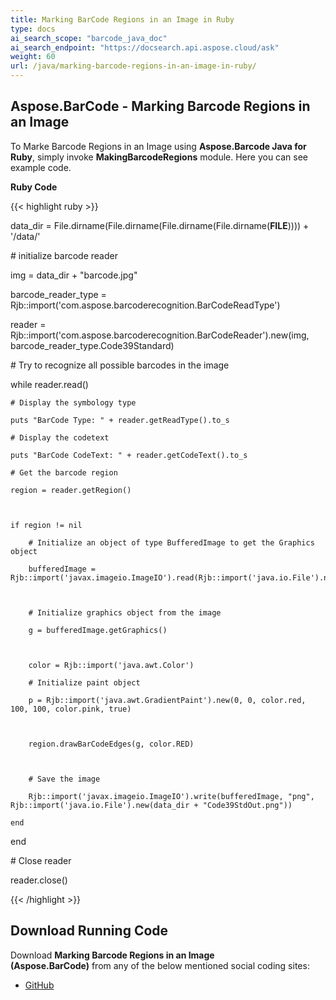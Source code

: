 ```yaml
---
title: Marking BarCode Regions in an Image in Ruby
type: docs
ai_search_scope: "barcode_java_doc"
ai_search_endpoint: "https://docsearch.api.aspose.cloud/ask"
weight: 60
url: /java/marking-barcode-regions-in-an-image-in-ruby/
---
```


## **Aspose.BarCode - Marking Barcode Regions in an Image**
To Marke Barcode Regions in an Image using **Aspose.Barcode Java for Ruby**, simply invoke **MakingBarcodeRegions** module. Here you can see example code.

**Ruby Code**

{{< highlight ruby >}}

 data_dir = File.dirname(File.dirname(File.dirname(File.dirname(__FILE__)))) + '/data/'

\# initialize barcode reader

img = data_dir + "barcode.jpg"

barcode_reader_type = Rjb::import('com.aspose.barcoderecognition.BarCodeReadType')

reader = Rjb::import('com.aspose.barcoderecognition.BarCodeReader').new(img, barcode_reader_type.Code39Standard)

\# Try to recognize all possible barcodes in the image

while reader.read()

    # Display the symbology type

    puts "BarCode Type: " + reader.getReadType().to_s

    # Display the codetext

    puts "BarCode CodeText: " + reader.getCodeText().to_s

    # Get the barcode region

    region = reader.getRegion()



    if region != nil

        # Initialize an object of type BufferedImage to get the Graphics object

        bufferedImage = Rjb::import('javax.imageio.ImageIO').read(Rjb::import('java.io.File').new(img))



        # Initialize graphics object from the image

        g = bufferedImage.getGraphics()



        color = Rjb::import('java.awt.Color')

        # Initialize paint object

        p = Rjb::import('java.awt.GradientPaint').new(0, 0, color.red, 100, 100, color.pink, true)



        region.drawBarCodeEdges(g, color.RED)



        # Save the image

        Rjb::import('javax.imageio.ImageIO').write(bufferedImage, "png", Rjb::import('java.io.File').new(data_dir + "Code39StdOut.png"))

    end

end

\# Close reader

reader.close()

{{< /highlight >}}
## **Download Running Code**
Download **Marking Barcode Regions in an Image (Aspose.BarCode)** from any of the below mentioned social coding sites:

- [GitHub](https://github.com/aspose-barcode/Aspose.BarCode-for-Java/blob/master/Plugins/Aspose_Barcode_Java_for_Ruby/lib/asposebarcodejava/BarcodeRecognition/makingbarcoderegions.rb)

